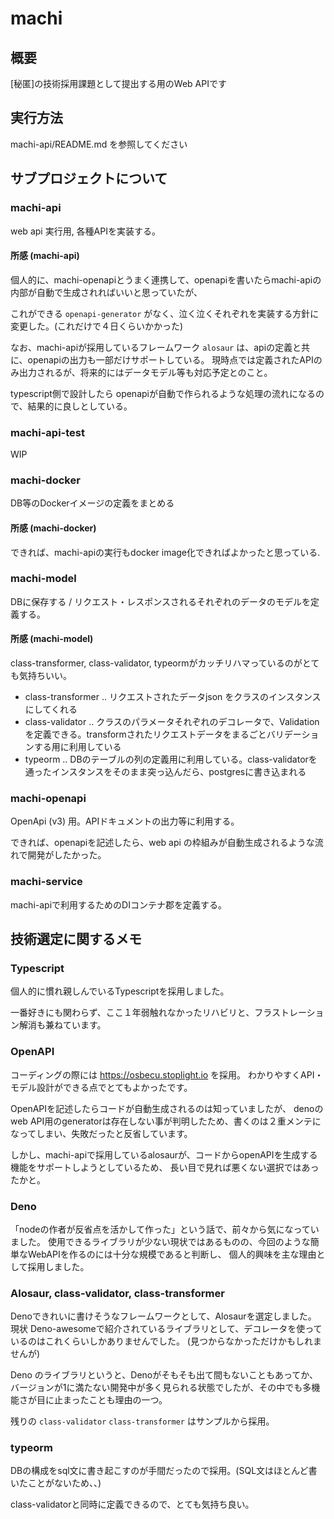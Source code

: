 # machi

## 概要

[秘匿]の技術採用課題として提出する用のWeb APIです

## 実行方法

machi-api/README.md を参照してください

## サブプロジェクトについて

### machi-api

web api 実行用, 各種APIを実装する。

#### 所感 (machi-api)

個人的に、machi-openapiとうまく連携して、openapiを書いたらmachi-apiの内部が自動で生成されればいいと思っていたが、

これができる `openapi-generator` がなく、泣く泣くそれぞれを実装する方針に変更した。(これだけで４日くらいかかった)

なお、machi-apiが採用しているフレームワーク `alosaur` は、apiの定義と共に、openapiの出力も一部だけサポートしている。
現時点では定義されたAPIのみ出力されるが、将来的にはデータモデル等も対応予定とのこと。

typescript側で設計したら openapiが自動で作られるような処理の流れになるので、結果的に良しとしている。

### machi-api-test

WIP

### machi-docker

DB等のDockerイメージの定義をまとめる

#### 所感 (machi-docker)

できれば、machi-apiの実行もdocker image化できればよかったと思っている.

### machi-model

DBに保存する / リクエスト・レスポンスされるそれぞれのデータのモデルを定義する。

#### 所感 (machi-model)

class-transformer, class-validator, typeormがカッチリハマっているのがとても気持ちいい。

- class-transformer .. リクエストされたデータjson をクラスのインスタンスにしてくれる
- class-validator .. クラスのパラメータそれぞれのデコレータで、Validationを定義できる。transformされたリクエストデータをまるごとバリデーションする用に利用している
- typeorm .. DBのテーブルの列の定義用に利用している。class-validatorを通ったインスタンスをそのまま突っ込んだら、postgresに書き込まれる

### machi-openapi

OpenApi (v3) 用。APIドキュメントの出力等に利用する。

できれば、openapiを記述したら、web api の枠組みが自動生成されるような流れで開発がしたかった。

### machi-service

machi-apiで利用するためのDIコンテナ郡を定義する。

## 技術選定に関するメモ

### Typescript

個人的に慣れ親しんでいるTypescriptを採用しました。

一番好きにも関わらず、ここ１年弱触れなかったリハビリと、フラストレーション解消も兼ねています。

### OpenAPI

コーディングの際には https://osbecu.stoplight.io を採用。
わかりやすくAPI・モデル設計ができる点でとてもよかったです。

OpenAPIを記述したらコードが自動生成されるのは知っていましたが、
denoのweb API用のgeneratorは存在しない事が判明したため、書くのは２重メンテになってしまい、失敗だったと反省しています。

しかし、machi-apiで採用しているalosaurが、コードからopenAPIを生成する機能をサポートしようとしているため、
長い目で見れば悪くない選択ではあったかと。

### Deno

「nodeの作者が反省点を活かして作った」という話で、前々から気になっていました。
使用できるライブラリが少ない現状ではあるものの、今回のような簡単なWebAPIを作るのには十分な規模であると判断し、
個人的興味を主な理由として採用しました。

### Alosaur, class-validator, class-transformer

Denoできれいに書けそうなフレームワークとして、Alosaurを選定しました。
現状 Deno-awesomeで紹介されているライブラリとして、デコレータを使っているのはこれくらいしかありませんでした。
(見つからなかっただけかもしれませんが)

Deno のライブラリというと、Denoがそもそも出て間もないこともあってか、バージョンが1に満たない開発中が多く見られる状態でしたが、その中でも多機能さが目に止まったことも理由の一つ。

残りの `class-validator` `class-transformer` はサンプルから採用。

### typeorm

DBの構成をsql文に書き起こすのが手間だったので採用。(SQL文はほとんど書いたことがないため、、)

class-validatorと同時に定義できるので、とても気持ち良い。
